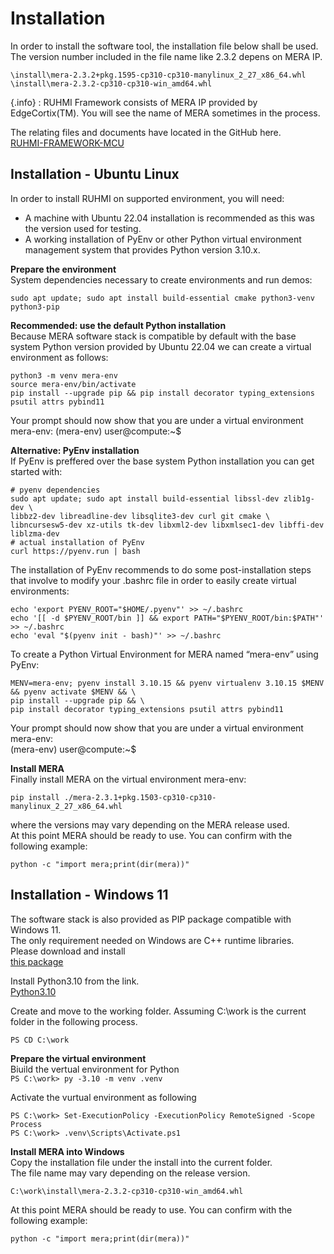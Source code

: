 
# Installation  

In order to install the software tool, the installation file below shall be used.
The version number included in the file name like 2.3.2 depens on MERA IP.
```
\install\mera-2.3.2+pkg.1595-cp310-cp310-manylinux_2_27_x86_64.whl  
\install\mera-2.3.2-cp310-cp310-win_amd64.whl  
```
{.info}
: RUHMI Framework consists of MERA IP provided by EdgeCortix(TM). You will see the name of MERA sometimes in the process.  

The relating files and documents have located in the GitHub here.  
[RUHMI-FRAMEWORK-MCU](https://github.com/renesas/ruhmi-framework-mcu)

## Installation - Ubuntu Linux  
In order to install RUHMI on supported environment, you will need:
* A machine with Ubuntu 22.04 installation is recommended as this was the version used for testing.
* A working installation of PyEnv or other Python virtual environment management system that provides Python
version 3.10.x.

**Prepare the environment**  
System dependencies necessary to create environments and run demos:  

```
sudo apt update; sudo apt install build-essential cmake python3-venv python3-pip
```

**Recommended: use the default Python installation**  
Because MERA software stack is compatible by default with the base system Python version provided by Ubuntu 22.04
we can create a virtual environment as follows:

```
python3 -m venv mera-env
source mera-env/bin/activate
pip install --upgrade pip && pip install decorator typing_extensions psutil attrs pybind11
```

Your prompt should now show that you are under a virtual environment mera-env:
(mera-env) user@compute:~$

**Alternative: PyEnv installation**  
If PyEnv is preffered over the base system Python installation you can get started with:

```
# pyenv dependencies
sudo apt update; sudo apt install build-essential libssl-dev zlib1g-dev \  
libbz2-dev libreadline-dev libsqlite3-dev curl git cmake \  
libncursesw5-dev xz-utils tk-dev libxml2-dev libxmlsec1-dev libffi-dev liblzma-dev  
# actual installation of PyEnv  
curl https://pyenv.run | bash  
```

The installation of PyEnv recommends to do some post-installation steps that involve to modify your .bashrc file in
order to easily create virtual environments:

```
echo 'export PYENV_ROOT="$HOME/.pyenv"' >> ~/.bashrc  
echo '[[ -d $PYENV_ROOT/bin ]] && export PATH="$PYENV_ROOT/bin:$PATH"' >> ~/.bashrc  
echo 'eval "$(pyenv init - bash)"' >> ~/.bashrc  
```

To create a Python Virtual Environment for MERA named “mera-env” using PyEnv:  

```
MENV=mera-env; pyenv install 3.10.15 && pyenv virtualenv 3.10.15 $MENV && pyenv activate $MENV && \  
pip install --upgrade pip && \  
pip install decorator typing_extensions psutil attrs pybind11  
```

Your prompt should now show that you are under a virtual environment mera-env:  
(mera-env) user@compute:~$  

**Install MERA**  
Finally install MERA on the virtual environment mera-env:  

```
pip install ./mera-2.3.1+pkg.1503-cp310-cp310-manylinux_2_27_x86_64.whl  
```

where the versions may vary depending on the MERA release used.  
At this point MERA should be ready to use. You can confirm with the following example:  

```
python -c "import mera;print(dir(mera))"  
```

## Installation - Windows 11  
The software stack is also provided as PIP package compatible with Windows 11.  
The only requirement needed on Windows are C++ runtime libraries.   
Please download and install   
[this package](https://aka.ms/vs/17/release/vc_redist.x64.exe)   

Install Python3.10 from the link.  
[Python3.10](https://www.python.org/downloads/release/python-3105/)  

Create and move to the working folder. Assuming C:\work is the current folder in the following process.   
```
PS CD C:\work
```

**Prepare the virtual environment**  
Biuild the vertual environment for Python  
``
PS C:\work> py -3.10 -m venv .venv  
``

Activate the vurtual environment as following   
```
PS C:\work> Set-ExecutionPolicy -ExecutionPolicy RemoteSigned -Scope Process  
PS C:\work> .venv\Scripts\Activate.ps1  
```
**Install MERA into Windows**  
Copy the installation file under the install into the current folder.  
The file name may vary depending on the release version.
```
C:\work\install\mera-2.3.2-cp310-cp310-win_amd64.whl  
```

At this point MERA should be ready to use. You can confirm with the following example:  

```
python -c "import mera;print(dir(mera))"  
```

